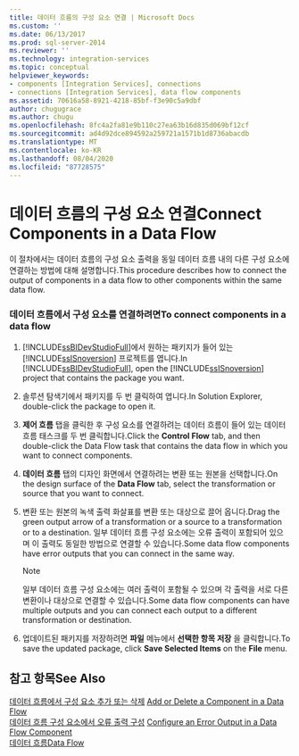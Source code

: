```yaml
---
title: 데이터 흐름의 구성 요소 연결 | Microsoft Docs
ms.custom: ''
ms.date: 06/13/2017
ms.prod: sql-server-2014
ms.reviewer: ''
ms.technology: integration-services
ms.topic: conceptual
helpviewer_keywords:
- components [Integration Services], connections
- connections [Integration Services], data flow components
ms.assetid: 70616a58-8921-4218-85bf-f3e90c5a9dbf
author: chugugrace
ms.author: chugu
ms.openlocfilehash: 8fc4a2fa81e9b110c27ea63b16d835d069bf12cf
ms.sourcegitcommit: ad4d92dce894592a259721a1571b1d8736abacdb
ms.translationtype: MT
ms.contentlocale: ko-KR
ms.lasthandoff: 08/04/2020
ms.locfileid: "87728575"
---
```

# <a name="connect-components-in-a-data-flow"></a><span data-ttu-id="905af-102">데이터 흐름의 구성 요소 연결</span><span class="sxs-lookup"><span data-stu-id="905af-102">Connect Components in a Data Flow</span></span>
  <span data-ttu-id="905af-103">이 절차에서는 데이터 흐름의 구성 요소 출력을 동일 데이터 흐름 내의 다른 구성 요소에 연결하는 방법에 대해 설명합니다.</span><span class="sxs-lookup"><span data-stu-id="905af-103">This procedure describes how to connect the output of components in a data flow to other components within the same data flow.</span></span>  
  
### <a name="to-connect-components-in-a-data-flow"></a><span data-ttu-id="905af-104">데이터 흐름에서 구성 요소를 연결하려면</span><span class="sxs-lookup"><span data-stu-id="905af-104">To connect components in a data flow</span></span>  
  
1.  <span data-ttu-id="905af-105">[!INCLUDE[ssBIDevStudioFull](../../includes/ssbidevstudiofull-md.md)]에서 원하는 패키지가 들어 있는 [!INCLUDE[ssISnoversion](../../includes/ssisnoversion-md.md)] 프로젝트를 엽니다.</span><span class="sxs-lookup"><span data-stu-id="905af-105">In [!INCLUDE[ssBIDevStudioFull](../../includes/ssbidevstudiofull-md.md)], open the [!INCLUDE[ssISnoversion](../../includes/ssisnoversion-md.md)] project that contains the package you want.</span></span>  
  
2.  <span data-ttu-id="905af-106">솔루션 탐색기에서 패키지를 두 번 클릭하여 엽니다.</span><span class="sxs-lookup"><span data-stu-id="905af-106">In Solution Explorer, double-click the package to open it.</span></span>  
  
3.  <span data-ttu-id="905af-107">**제어 흐름** 탭을 클릭한 후 구성 요소를 연결하려는 데이터 흐름이 들어 있는 데이터 흐름 태스크를 두 번 클릭합니다.</span><span class="sxs-lookup"><span data-stu-id="905af-107">Click the **Control Flow** tab, and then double-click the Data Flow task that contains the data flow in which you want to connect components.</span></span>  
  
4.  <span data-ttu-id="905af-108">**데이터 흐름** 탭의 디자인 화면에서 연결하려는 변환 또는 원본을 선택합니다.</span><span class="sxs-lookup"><span data-stu-id="905af-108">On the design surface of the **Data Flow** tab, select the transformation or source that you want to connect.</span></span>  
  
5.  <span data-ttu-id="905af-109">변환 또는 원본의 녹색 출력 화살표를 변환 또는 대상으로 끌어 옵니다.</span><span class="sxs-lookup"><span data-stu-id="905af-109">Drag the green output arrow of a transformation or a source to a transformation or to a destination.</span></span> <span data-ttu-id="905af-110">일부 데이터 흐름 구성 요소에는 오류 출력이 포함되어 있으며 이 출력도 동일한 방법으로 연결할 수 있습니다.</span><span class="sxs-lookup"><span data-stu-id="905af-110">Some data flow components have error outputs that you can connect in the same way.</span></span>  
  
    > [!NOTE]  
    >  <span data-ttu-id="905af-111">일부 데이터 흐름 구성 요소에는 여러 출력이 포함될 수 있으며 각 출력을 서로 다른 변환이나 대상으로 연결할 수 있습니다.</span><span class="sxs-lookup"><span data-stu-id="905af-111">Some data flow components can have multiple outputs and you can connect each output to a different transformation or destination.</span></span>  
  
6.  <span data-ttu-id="905af-112">업데이트된 패키지를 저장하려면 **파일** 메뉴에서 **선택한 항목 저장** 을 클릭합니다.</span><span class="sxs-lookup"><span data-stu-id="905af-112">To save the updated package, click **Save Selected Items** on the **File** menu.</span></span>  
  
## <a name="see-also"></a><span data-ttu-id="905af-113">참고 항목</span><span class="sxs-lookup"><span data-stu-id="905af-113">See Also</span></span>  
 <span data-ttu-id="905af-114">[데이터 흐름에서 구성 요소 추가 또는 삭제](data-flow.md) </span><span class="sxs-lookup"><span data-stu-id="905af-114">[Add or Delete a Component in a Data Flow](data-flow.md) </span></span>  
 <span data-ttu-id="905af-115">[데이터 흐름 구성 요소에서 오류 출력 구성](../configure-an-error-output-in-a-data-flow-component.md) </span><span class="sxs-lookup"><span data-stu-id="905af-115">[Configure an Error Output in a Data Flow Component](../configure-an-error-output-in-a-data-flow-component.md) </span></span>  
 [<span data-ttu-id="905af-116">데이터 흐름</span><span class="sxs-lookup"><span data-stu-id="905af-116">Data Flow</span></span>](data-flow.md)  
  
  
